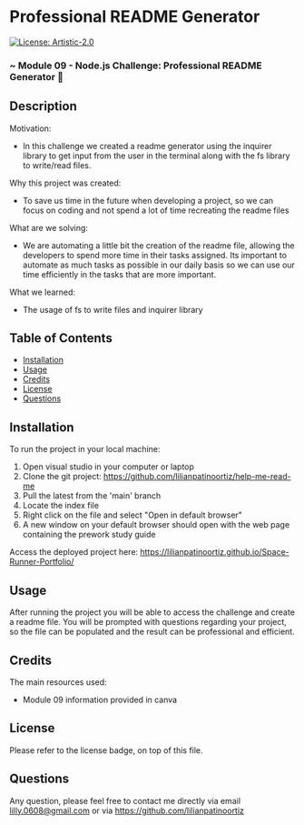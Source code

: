 # Professional README Generator
[![License: Artistic-2.0](https://img.shields.io/badge/License-Perl-0298c3.svg)](https://opensource.org/licenses/Artistic-2.0)
### ~ Module 09 - Node.js Challenge: Professional README Generator  📝
          
## Description

Motivation:
- In this challenge we created a readme generator using the inquirer library to get input from the user in the terminal along with the fs library to write/read files.

Why this project was created:
- To save us time in the future when developing a project, so we can focus on coding and not spend a lot of time recreating the readme files

What are we solving:
- We are automating a little bit the creation of the readme file, allowing the developers to spend more time in their tasks assigned. Its important to automate as much tasks as possible in our daily basis so we can use our time efficiently in the tasks that are more important.

What we learned:
- The usage of fs to write files and inquirer library

## Table of Contents   

- [Installation](#installation)
- [Usage](#usage)
- [Credits](#credits)
- [License](#license)
- [Questions](#questions)

## Installation

To run the project in your local machine:

1. Open visual studio in your computer or laptop
2. Clone the git project: https://github.com/lilianpatinoortiz/help-me-read-me
3. Pull the latest from the 'main' branch
4. Locate the index file
5. Right click on the file and select "Open in default browser"
6. A new window on your default browser should open with the web page containing the prework study guide

Access the deployed project here: https://lilianpatinoortiz.github.io/Space-Runner-Portfolio/

## Usage

After running the project you will be able to access the challenge and create a readme file. You will be prompted with questions regarding your project, so the file can be populated and the result can be professional and efficient.

## Credits

The main resources used:

-   Module 09 information provided in canva

## License

Please refer to the license badge, on top of this file.

## Questions

Any question, please feel free to contact me directly via email lilly.0608@gmail.com or via https://github.com/lilianpatinoortiz
